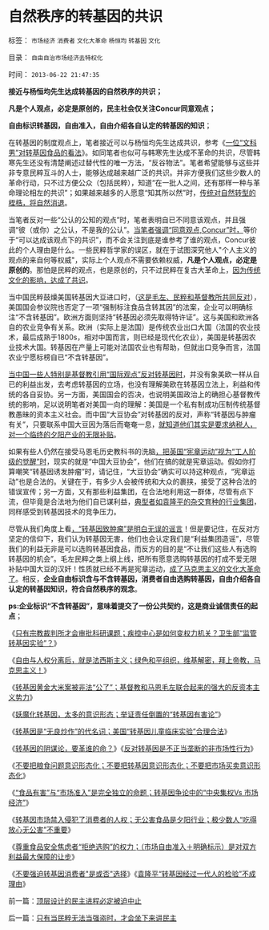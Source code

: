# 自然秩序的转基因的共识

标签： `市场经济` `消费者` `文化大革命` `杨恒均` `转基因` `文化` 

目录： `自由自治市场经济去特权化`

时间： `2013-06-22 21:47:35`

**接近与杨恒均先生达成转基因的自然秩序的共识；**

**凡是个人观点，必定是原创的，民主社会仅关注Concur同意观点；**

**自由标识转基因，自由准入，自由介绍各自认定的转基因的知识**；

在转基因的制度观点上，笔者接近可以与杨恒均先生达成共识，参考《[一位“文科男”对转基因食品的看法](http://blog.sina.com.cn/s/blog_48c00fbb0102e49n.html)》。如同笔者也似可与韩寒先生达成不革命的共识，尽管韩寒先生还没有清楚阐述过替代性的唯一方法，“反谷物法”。笔者希望能够与这些并非专意民粹互斗的人士，能够达成越来越广泛的共识。并非方便我们这些少数人的革命行动，只不过方便公众（包括民粹），知道“在一批人之间，还有那样一种与革命理论相左的共识”；如果越来越多的人愿意“知其所以然”时，[传统对自然转型的桎梏，将自然消退](../../../2013/6/2/党内民主论是传统文化的共识，“润物细无声”.md)。

当笔者反对一些“公认的公知的观点”时，笔者表明自已不同意该观点，并且强调“彼（或你）之公认，不是我的公认”。[当笔者强调“同意观点,Concur”时，](../../../2012/9/7/罗伯特议事规则关键在Concur，穷追动机！居心！.md)等价于“可以达成该观点下的共识”，而不会关注到底是谁参考了谁的观点，Concur彼此的个人理由是什么。一些民粹哲学家的误区，就在于试图深究他人"个人主义的观点的来自何等权威"，实际上个人观点不需要依赖权威，**凡是个人观点，必定是原创的**。那怕是民粹的观点，也是原创的，只不过民粹在复古大革命上，[因为传统文化的影响，达成了共识](../../../2013/6/19/穷人不等于是好人,道德谴责民粹无效.md)。

当中国民粹鼓燥美国转基因大豆进口时，（[这是毛左、民粹和基督教所共同反对](../../../2012/12/18/转基因黄金大米案被非法公了，资本主义继续被围剿.md)），美国国会参议院也否定了一项“强制标注食品含转其因”的法案，企业可以明确标注“不含转基因”。欧洲方面则坚持“转基因必须先取得特许证”。这与美国和欧洲各自的农业竞争有关系。欧洲（实际上是法国）是传统农业出口大国（法国的农业技术，最后成熟于1800s，相对中国而言，则已经是现代化农业），美国是转基因农业技术大国。转基因在产量上可能对法国农业也有帮助，但就出口竞争而言，法国农业宁愿标榜自已“不含转基因”。

[当中国一些人特别是基督教引用“国际观点”反对转基因时](../../../2011/7/12/粮食，转基因，食品安全的意识形态化；(大盘仍然强势).md)，并没有象美欧一样从自已的利益出发，去考虑转基因的立场，也没有理解美欧在转基因立法上，利益和传统的各自妥协。另一方面，美国国会的否决，也说明美国政治上的确担心基督教传统的影响，足以说明笔者对美国一向的理解：美国是一个私有制成功压制传统基督教愚昧的资本主义社会。而中国“大豆协会”对转基因的反对，声称“转基因与肿瘤有关”，只要联系中国大豆因为落后而奄奄一息，[就知道他们其实是要求纳税人，对一个临终的夕阳产业的无限补贴](../../../2010/2/12/反对转基因是不正当垄断的非市场性行为.md)。

如果有些人仍然在接受马恩毛历史教科书的洗脑[，把英国“宪章运动”视为“工人阶级的觉醒”时](../../../2011/12/11/宪章运动是愚昧的义和团，英国早期工会的成长.md)，现实的就是“中国大豆协会”，他们在搞的就是宪章运动。假如你打算嘲笑“转基因诱发肿瘤”时，请记住，“大豆协会”确实可以持这种观点，“宪章运动”也是合法的。关键在于，有多少人会被传统和大众的裹挟，接受了这种合法的错误宣传；另一方面，又有那些利益集团，在合法地利用这一群体，尽管有点下流，但毕竟是合法地为他们自已谋利益，[典型者如袁隆平的杂交育种的行业集团](../../../2010/3/4/“爱国分子”之“转基因经过一代人的检验”不成理由.md)，同样感受到转基因技术的竞争压力。

尽管从我们角度上看[，“转基因致肿瘤”是明白无误的谣言](../../../2010/2/11/反对转基因是吃饱着撑着.md)！但是要记住，在反对方坚定的信仰下，我们认为转基因无害，他们也会认定我们是“利益集团造谣”，尽管我们的利益无非是可以选购转基因食品，而反方的目的是“不让我们这些人有选购转基因的机会”。毛左民粹之类上纲上线，把所有愿意选购转基因的打成不爱无限补贴中国大豆的汉奸！性质就已经不再是宪章运动，[成了马克思主义的文化大革命了](../../../2012/2/19/革命必须模糊，阴谋论必不可少；货币战争和转基因.md)。相反，**企业自由标识含与不含转基因，消费者自由选购转基因，自由介绍各自认定的转基因知识，符合自然秩序的观念**。

**ps:企业标识“不含转基因”，意味着提交了一份公共契约，这是商业诚信责任的起点**；

《[只有宗教裁判所才会审批科研课题；疾控中心是如何变权力机关？卫生部“监管转基因实验”？](../../../2012/9/12/只有宗教裁判所，才会审批科研课题.md)》

《[自由与人权分离后，就是法西斯主义；绿色和平组织，维基解密，拜上帝教，马克思主义！](../../../2012/9/12/与人权分离的自由叫法西斯主义.md)》

《[转基因黄金大米案被非法“公了”；基督教和马恩毛左联合起来的强大的反资本主义势力](../../../2012/12/18/转基因黄金大米案被非法公了，资本主义继续被围剿.md)》

《[妖魔化转基因，太多的意识形态；举证责任倒置的“转基因有害论”](../../../2012/9/5/举证责任倒置的“转基因有害论”；.md)》

《[转基因是“无良炒作”的代名词；美国“转基因儿童临床实验”合理合法](../../../2012/9/4/美国“转基因儿童临床实验”合理合法.md)》

《[转基因的阴谋论，要革谁的命？](../../../2012/2/19/革命必须模糊，阴谋论必不可少；货币战争和转基因.md)》《[反对转基因是不正当垄断的非市场性行为](../../../2010/2/12/反对转基因是不正当垄断的非市场性行为.md)》

《[不要把粮食问题意识形态化；不要把转基因意识形态化；不要把市场买卖意识形态化](../../../2011/7/12/粮食，转基因，食品安全的意识形态化；(大盘仍然强势).md)》

《[“食品有害”与“市场准入”是完全独立的命题；转基因争论中的“中央集权Vs 市场经济”](../../../2011/6/13/对转基因竭斯底里的人到底反对什么？.md)》

《[转基因市场禁入侵犯了消费者的人权；无公害食品是夕阳行业；极少数人“吃得放心无公害”不重要](../../../2011/6/13/转基因禁入侵犯了消费者的人权.md)》

《[尊重食品安全焦虑者“拒绝选购”的权力；（市场自由准入＋明确标示）是对双方利益最大保障的让步](../../../2011/6/14/明码标示转基因，尊重竭斯底里者的焦虑.md)》

《[不要强迫转基因消费者"是或否"选择](../../../2010/5/28/不要强迫转基因消费者是或否选择.md)》《[袁隆平“转基因经过一代人的检验”不成理由](../../../2010/3/4/“爱国分子”之“转基因经过一代人的检验”不成理由.md)》



前一篇：[顶层设计的民主进程必定被迫中止](../../../2013/6/22/顶层设计的民主进程必定被迫中止.md)

后一篇：[只有当民粹无法当强盗时，才会坐下来讲民主](../../../2013/6/23/只有当民粹无法当强盗时，才会坐下来讲民主.md)